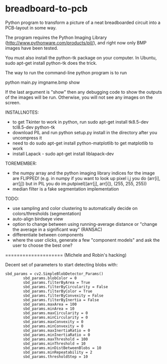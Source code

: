breadboard-to-pcb
=================

Python program to transform a picture of a neat breadboarded circuit into a
PCB-layout in some way.

The program requires the Python Imaging Library
(http://www.pythonware.com/products/pil/), and right now only BMP images have
been tested.

You must also install the python-tk package on your computer. In Ubuntu, sudo
apt-get install python-tk does the trick.

The way to run the command-line python program is to run

python main.py imgname.bmp show

If the last argument is "show" then any debugging code to show the outputs of
the images will be run. Otherwise, you will not see any images on the screen.

INSTALLNOTES:
* to get Tkinter to work in python, run
sudo apt-get install tk8.5-dev tcl8.5-dev python-tk
* download PIL and run python setup.py install in the directory after you uncompress it
* need to do sudo apt-get install python-matplotlib to get matplotlib to work
* install Lapack - sudo apt-get install liblapack-dev

TOREMEMBER:
* the numpy array and the python imaging library indices for the image are FLIPPED! (e.g. in numpy if you want to look up pixel i,j you do (arr[i], arr[j]) but in PIL you do im.putpixel((arr[j], arr[i]), (255, 255, 255))
* median filter is a fake segmentation implementation

TODO: 
* use sampling and color clustering to automatically decide on colors/thresholds (segmentation)
* auto-align birdseye view
* option to change between using running-average distance or "change the average in a significant way" (RANSAC)
* differentiate between components
* where the user clicks, generate a few "component models" and ask the user to choose the best one?


====================
(Michele and Robin's hacking)

Decent set of parameters to start detecting blobs with:

```
sbd_params = cv2.SimpleBlobDetector_Params()
        sbd_params.blobColor = 0
        sbd_params.filterByArea = True
        sbd_params.filterByCircularity = False
        sbd_params.filterByColor = True
        sbd_params.filterByConvexity = False
        sbd_params.filterByInertia = False
        sbd_params.maxArea = 100
        sbd_params.minArea = 10
        sbd_params.maxCircularity = 0
        sbd_params.minCircularity = 0
        sbd_params.maxConvexity = 0
        sbd_params.minConvexity = 0
        sbd_params.maxInertiaRatio = 0
        sbd_params.minInertiaRatio = 0
        sbd_params.maxThreshold = 100
        sbd_params.minThreshold = 10
        sbd_params.minDistBetweenBlobs = 10
        sbd_params.minRepeatability = 2
        sbd_params.thresholdStep = 10
```

